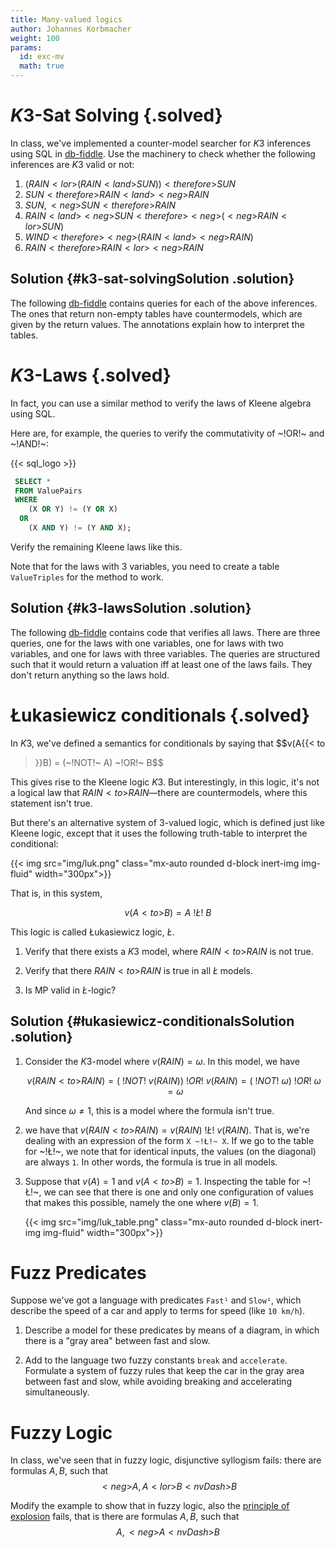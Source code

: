 ```yaml
---
title: Many-valued logics
author: Johannes Korbmacher
weight: 100
params: 
  id: exc-mv
  math: true
---
```


# $K3$-Sat Solving {.solved}

In class, we've implemented a counter-model searcher for $K3$ inferences using
SQL in [db-fiddle](https://www.db-fiddle.com/f/ixfKDFBJaxNfSSysEQvpgk/6). Use
the machinery to check whether the following inferences are $K3$ valid or not:

1. $(RAIN {{< lor >}}(RAIN {{< land >}}SUN)){{< therefore >}} SUN$
1. $SUN {{< therefore >}} RAIN {{< land >}}{{< neg >}} RAIN$
1. $SUN, {{< neg >}}SUN {{< therefore >}} RAIN$
1. $RAIN {{< land >}}{{< neg >}}SUN {{< therefore >}} {{< neg >}}({{< neg >}}RAIN {{< lor >}} SUN)$
1. $WIND {{< therefore >}} {{< neg >}}(RAIN {{< land >}} {{< neg >}}RAIN)$
1. $RAIN {{< therefore >}} RAIN {{< lor >}} {{< neg >}}RAIN$

## Solution {#k3-sat-solvingSolution .solution}

The following [db-fiddle](https://www.db-fiddle.com/f/ixfKDFBJaxNfSSysEQvpgk/12) contains queries for each of the above inferences. The ones that return non-empty tables have countermodels, which are given by the return values. The annotations explain how to interpret the tables.

# $K3$-Laws {.solved}

In fact, you can use a similar method to verify the laws of Kleene algebra using SQL.

Here are, for example, the queries to verify the commutativity of ~!OR!~ and ~!AND!~:

{{< sql_logo >}}
~~~sql
 SELECT * 
 FROM ValuePairs
 WHERE
	(X OR Y) != (Y OR X)
  OR
	(X AND Y) != (Y AND X);
~~~

Verify the remaining Kleene laws like this.

Note that for the laws with 3 variables, you need to create a table `ValueTriples` for the method to work.

## Solution {#k3-lawsSolution .solution}

The following [db-fiddle](https://www.db-fiddle.com/f/wawYXVNo3K6QWMyQYHkHeB/0)
contains code that verifies all laws. There are three queries, one for the laws
with one variables, one for laws with two variables, and one for laws with
three variables. The queries are structured such that it would return a
valuation iff at least one of the laws fails. They don't return anything so the
laws hold.

# Łukasiewicz conditionals {.solved}

In $K3$, we've defined a semantics for conditionals by saying that $$v(A{{< to
>}}B) = (~!NOT!~ A) ~!OR!~ B$$

This gives rise to the Kleene logic $K3$. But interestingly, in this logic,
it's not a logical law that $RAIN {{< to >}}RAIN$—there are countermodels,
where this statement isn't true.

But there's an alternative system of $3$-valued logic, which is defined just
like Kleene logic, except that it uses the following truth-table to interpret
the conditional:

{{< img src="img/luk.png" class="mx-auto rounded d-block inert-img img-fluid" width="300px">}}

That is, in this system,

$$v(A{{< to >}}B) = A ~!Ł!~ B$$

This logic is called Łukasiewicz logic, $Ł$.

1. Verify that there exists a $K3$ model, where $RAIN {{< to >}}RAIN$ is not true.

2. Verify that there $RAIN{{< to >}}RAIN$ is true in all $Ł$ models.

3. Is MP valid in $Ł$-logic?

## Solution {#łukasiewicz-conditionalsSolution .solution}

1. Consider the $K3$-model where $v(RAIN) = ω$. In this model, we have 

    $$v(RAIN {{< to >}}RAIN) = (~!NOT!~ v(RAIN)) ~!OR!~ v(RAIN) = (~!NOT!~ ω) ~!OR!~ ω = ω$$

    And since $ω ≠ 1$, this is a model where the formula isn't true.

2.  we have that $v(RAIN {{< to >}}RAIN) = v(RAIN) ~!Ł!~ v(RAIN)$. That is,
    we're dealing with an expression of the form `X ~!Ł!~ X`. If we go to the
table for ~!Ł!~, we note that for identical inputs, the values (on the
diagonal) are always `1`. In other words, the formula is true in all models.

3. Suppose that $v(A) = 1$ and $v(A {{< to >}}B) = 1$. Inspecting the table for
   ~!Ł!~, we can see that there is one and only one configuration of values
that makes this possible, namely the one where $v(B) = 1$. 

    
    {{< img src="img/luk_table.png" class="mx-auto rounded d-block inert-img img-fluid" width="300px">}}

# Fuzz Predicates

Suppose we've got a language with predicates `Fast¹` and `Slow¹`, which
describe the speed of a car and apply to terms for speed (like `10
km/h`). 

1. Describe a model for these predicates by means of a diagram, in which there
   is a "gray area" between fast and slow.

2. Add to the language two fuzzy constants `break` and `accelerate`. Formulate
   a system of fuzzy rules that keep the car in the gray area between fast and
slow, while avoiding breaking and accelerating simultaneously.

# Fuzzy Logic

In class, we've seen that in fuzzy logic, disjunctive syllogism fails:
there are formulas $A,B$, such that $${{< neg >}}A, A{{< lor >}}B{{<
nvDash >}}B$$

Modify the example to show that in fuzzy logic, also the [principle of explosion](https://en.wikipedia.org/wiki/Principle_of_explosion) fails, that is there are formulas $A,B$, such that $$A,{{< neg >}}A{{<
nvDash >}}B$$


